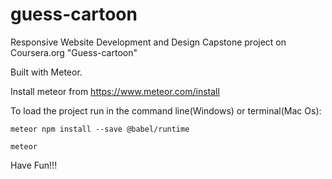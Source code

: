 # guess-cartoon

Responsive Website Development and Design Capstone project on Coursera.org "Guess-cartoon"

Built with Meteor.

Install meteor from https://www.meteor.com/install

To load the project run in the command line(Windows) or terminal(Mac Os):

```
meteor npm install --save @babel/runtime

meteor
```

Have Fun!!!

